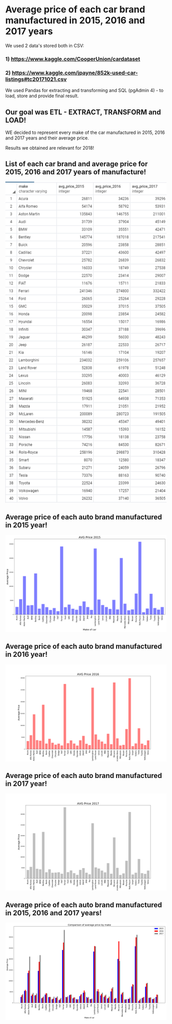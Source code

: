 # Average price of each car brand manufactured in 2015, 2016 and 2017 years

We used 2 data's stored both in CSV:
### 1) https://www.kaggle.com/CooperUnion/cardataset 
### 2) https://www.kaggle.com/jpayne/852k-used-car-listings#tc20171021.csv

We used Pandas for extracting and transforming and SQL (pgAdmin 4) - to load, store and provide final result.

## Our goal was ETL - EXTRACT, TRANSFORM and LOAD!

WE decided to represent every make of the car manufactured in 2015, 2016 and 2017 years and their average price.

Results we obtained are relevant for 2018!

## List of each car brand and average price for 2015, 2016 and 2017 years of manufacture!

![List_of_avg_prices.png](Images/List_of_avg_prices.png)

## Average price of each auto brand manufactured in 2015 year!

![AVG_price_2015.png](Images/AVG_price_2015.png)

## Average price of each auto brand manufactured in 2016 year!

![AVG_price_2016.png](Images/AVG_price_2016.png)

## Average price of each auto brand manufactured in 2017 year!

![AVG_price_2017.png](Images/AVG_price_2017.png)

## Average price of each auto brand manufactured in 2015, 2016 and 2017 years!

![Comparison_of_avg_price.png](Images/Comparison_of_avg_price.png)


